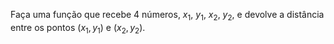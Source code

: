 Faça uma função que recebe 4 números, $x_1$, $y_1$, $x_2$, $y_2$, e devolve a distância entre os pontos $(x_1, y_1)$ e $(x_2, y_2)$.